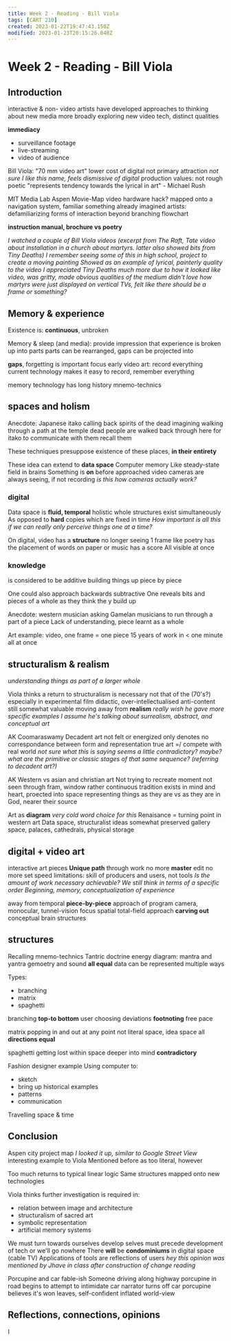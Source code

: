 ```yaml
---
title: Week 2 - Reading - Bill Viola
tags: [CART 210]
created: 2023-01-22T19:47:43.150Z
modified: 2023-01-23T20:15:26.048Z
---
```


# Week 2 - Reading - Bill Viola

## Introduction

interactive & non- video artists have developed approaches to thinking about new media more broadly
exploring new video tech, distinct qualities

**immediacy**
- surveillance footage
- live-streaming 
- video of audience

Bill Viola:
"70 mm video art"
lower cost of digital not primary attraction
*not sure I like this name, feels dismissive of digital*
production values: not rough
poetic
"represents tendency towards the lyrical in art" - Michael Rush

MIT Media Lab Aspen Movie-Map
video hardware hack?
mapped onto a navigation system, familiar
something already imagined
artists: defamiliarizing forms of interaction
beyond branching flowchart

**instruction manual, brochure vs poetry**

*I watched a couple of Bill Viola videos
(excerpt from The Raft, Tate video about installation in a church about martyrs. latter also showed bits from Tiny Deaths)
I remember seeing some of this in high school, project to create a moving painting
Showed as an example of lyrical, painterly quality to the video
I appreciated Tiny Deaths much more due to how it looked like video, was gritty, made obvious qualities of the medium
didn't love how martyrs were just displayed on vertical TVs, felt like there should be a frame or something?*

## Memory & experience

Existence is:
**continuous**, unbroken

Memory & sleep (and media):
provide impression that experience is broken up into parts
parts can be rearranged,
gaps can be projected into

**gaps**, forgetting is important
focus
early video art: record everything
current technology makes it easy to record, remember everything

memory technology has long history
mnemo-technics

## spaces and holism

Anecdote:
Japanese itako calling back spirits of the dead
imagining walking through a path at the temple
dead people are walked back through here for itako to communicate with them
recall them

These techniques presuppose existence of these places, **in their entirety**

These idea can extend to **data space**
Computer memory
Like steady-state field in brains
Something is **on** before approached
video cameras are always seeing, if not recording
*is this how cameras actually work?*

### digital

Data space is **fluid, temporal**
holistic
whole structures exist simultaneously
As opposed to **hard** copies
which are fixed in time
*How important is all this if we can really only perceive things one at a time?*

On digital, video has a **structure**
no longer seeing 1 frame
like poetry has the placement of words on paper
or music has a score
All visible at once

### knowledge
is considered to be additive
building things up piece by piece

One could also approach backwards
subtractive
One reveals bits and pieces of a whole
as they think the y build up

Anecdote:
western musician asking Gamelan musicians to run through a part of a piece
Lack of understanding, piece learnt as a whole

Art example:
video, one frame = one piece
15 years of work in < one minute
all at once

## structuralism & realism
*understanding things as part of a larger whole*

Viola thinks a return to structuralism is necessary
not that of the (70's?)
especially in experimental film
didactic, over-intellectualised
anti-content still somewhat valuable
moving away from **realism**
*really wish he gave more specific examples
I assume he's talking about surrealism, abstract, and conceptual art*

AK Coomaraswamy
Decadent art
not felt or energized
only denotes
no correspondance between form and representation
true art =/ compete with real world
*not sure what this is saying
seems a little contradictory? maybe?
what are the primitive or classic stages of that same sequence? (referring to decadent art?)*

AK
Western vs asian and christian art
Not trying to recreate moment
not seen through fram, window
rather continuous tradition
exists in mind and heart, proected into space
representing things as they are vs as they are in God, nearer their source

Art as **diagram**
*very cold word choice for this*
Renaisance = turning point in western art
Data space, structuralist ideas somewhat preserved
gallery space, palaces, cathedrals, physical storage

## digital + video art

interactive art pieces
**Unique path** through work
no more **master** edit
no more set speed
limitations: skill of producers and users, not tools
*Is the amount of work necessary achievable?
We still think in terms of a specific order
Beginning, memory, conceptualization of experience*

away from temporal **piece-by-piece** approach of program
camera, monocular, tunnel-vision focus
spatial
total-field approach
**carving out**
conceptual brain structures

## structures 

Recalling mnemo-technics
Tantric doctrine
energy diagram:
mantra and yantra
gemoetry and sound
**all equal**
data can be represented multiple ways

Types:
- branching
- matrix
- spaghetti

branching
**top-to bottom**
user choosing deviations
**footnoting**
free pace

matrix
popping in and out at any point
not literal space, idea space
all **directions equal**

spaghetti
getting lost within space
deeper into mind
**contradictory**

Fashion designer example
Using computer to:
- sketch
- bring up historical examples
- patterns
- communication

Travelling space & time

## Conclusion

Aspen city project map
*I looked it up, similar to Google Street View*
interesting example to Viola
Mentioned before as too literal, however

Too much returns to typical linear logic
Same structures mapped onto new technologies

Viola thinks further investigation is required in:
- relation between image and architecture
- structuralism of sacred art
- symbolic representation
- artificial memory systems

We must turn towards ourselves
develop selves
must precede development of tech
or we'll go nowhere
There **will** be **condominiums** in digital space
(cable TV)
Applications of tools are reflections of users
*hey this opinion was mentioned by Jhave in class after construction of change reading*

Porcupine and car fable-ish
Someone driving along highway
porcupine in road
begins to attempt to intimidate car
narrator turns off car
porcupine believes it's won
leaves, self-confident
inflated world-view

## Reflections, connections, opinions

I 


